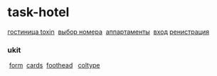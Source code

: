 # task-hotel

[гостиница toxin](https://gr33man.github.io/task-hotel/)
&nbsp;[выбор номера](https://gr33man.github.io/task-hotel/roomquest.html)
&nbsp;[аппартаменты](https://gr33man.github.io/task-hotel/inroom.html)
&nbsp;[вход](https://gr33man.github.io/task-hotel/signin.html)
[ренистрация](https://gr33man.github.io/task-hotel/registr.html)


### ukit

&nbsp;[form](https://gr33man.github.io/task-hotel/form.html)
&nbsp;[cards](https://gr33man.github.io/task-hotel/cards.html)
&nbsp;[foothead](https://gr33man.github.io/task-hotel/foothead.html)
&nbsp;&nbsp;[coltype](https://gr33man.github.io/task-hotel/coltype.html)
